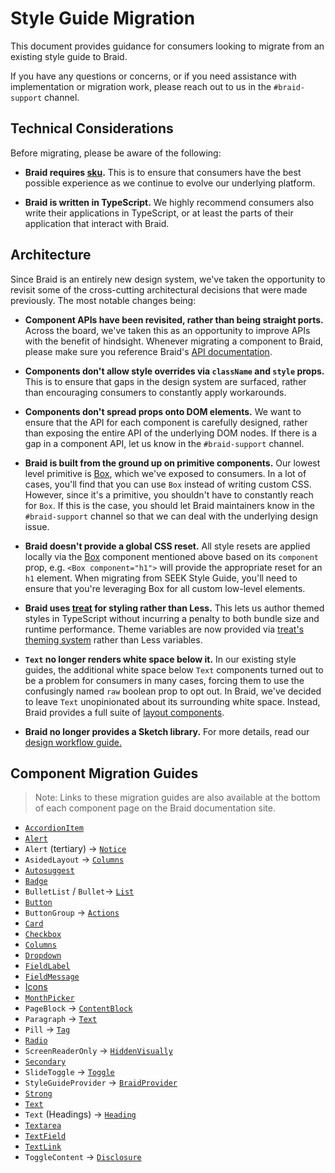 # Style Guide Migration

This document provides guidance for consumers looking to migrate from an existing style guide to Braid.

If you have any questions or concerns, or if you need assistance with implementation or migration work, please reach out to us in the `#braid-support` channel.

## Technical Considerations

Before migrating, please be aware of the following:

- **Braid requires [sku](https://github.com/seek-oss/sku).** This is to ensure that consumers have the best possible experience as we continue to evolve our underlying platform.

- **Braid is written in TypeScript.** We highly recommend consumers also write their applications in TypeScript, or at least the parts of their application that interact with Braid.

## Architecture

Since Braid is an entirely new design system, we've taken the opportunity to revisit some of the cross-cutting architectural decisions that were made previously. The most notable changes being:

- **Component APIs have been revisited, rather than being straight ports.** Across the board, we've taken this as an opportunity to improve APIs with the benefit of hindsight. Whenever migrating a component to Braid, please make sure you reference Braid's [API documentation](https://seek-oss.github.io/braid-design-system/components).

- **Components don't allow style overrides via `className` and `style` props.** This is to ensure that gaps in the design system are surfaced, rather than encouraging consumers to constantly apply workarounds.

- **Components don't spread props onto DOM elements.** We want to ensure that the API for each component is carefully designed, rather than exposing the entire API of the underlying DOM nodes. If there is a gap in a component API, let us know in the `#braid-support` channel.

- **Braid is built from the ground up on primitive components.** Our lowest level primitive is [Box](https://seek-oss.github.io/braid-design-system/components/Box), which we've exposed to consumers. In a lot of cases, you'll find that you can use `Box` instead of writing custom CSS. However, since it's a primitive, you shouldn't have to constantly reach for `Box`. If this is the case, you should let Braid maintainers know in the `#braid-support` channel so that we can deal with the underlying design issue.

- **Braid doesn't provide a global CSS reset.** All style resets are applied locally via the [Box](https://seek-oss.github.io/braid-design-system/components/Box) component mentioned above based on its `component` prop, e.g. `<Box component="h1">` will provide the appropriate reset for an `h1` element. When migrating from SEEK Style Guide, you'll need to ensure that you're leveraging Box for all custom low-level elements.

- **Braid uses [treat](https://seek-oss.github.io/treat) for styling rather than Less.** This lets us author themed styles in TypeScript without incurring a penalty to both bundle size and runtime performance. Theme variables are now provided via [treat's theming system](https://seek-oss.github.io/treat/how-it-works#theming) rather than Less variables.

- **`Text` no longer renders white space below it.** In our existing style guides, the additional white space below `Text` components turned out to be a problem for consumers in many cases, forcing them to use the confusingly named `raw` boolean prop to opt out. In Braid, we've decided to leave `Text` unopinionated about its surrounding white space. Instead, Braid provides a full suite of [layout components](https://seek-oss.github.io/braid-design-system/foundations/layout).

- **Braid no longer provides a Sketch library.** For more details, read our [design workflow guide.](https://seek-oss.github.io/braid-design-system/guides/design-workflow)

## Component Migration Guides

> Note: Links to these migration guides are also available at the bottom of each component page on the Braid documentation site.

- [`AccordionItem`](../lib/components/Accordion/Accordion.migration.md)
- [`Alert`](../lib/components/Alert/Alert.migration.md)
- `Alert` (tertiary) -> [`Notice`](../lib/components/Alert/Alert.migration.md)
- `AsidedLayout` -> [`Columns`](../lib/components/Columns/Columns.migration.md#migrating-from-asidedlayout)
- [`Autosuggest`](../lib/components/Autosuggest/Autosuggest.migration.md)
- [`Badge`](../lib/components/Badge/Badge.migration.md)
- `BulletList` / `Bullet`-> [`List`](../lib/components/List/List.migration.md)
- [`Button`](../lib/components/Button/Button.migration.md)
- `ButtonGroup` -> [`Actions`](../lib/components/Actions/Actions.migration.md)
- [`Card`](../lib/components/Card/Card.migration.md)
- [`Checkbox`](../lib/components/Checkbox/Checkbox.migration.md)
- [`Columns`](../lib/components/Columns/Columns.migration.md)
- [`Dropdown`](../lib/components/Dropdown/Dropdown.migration.md)
- [`FieldLabel`](../lib/components/FieldLabel/FieldLabel.migration.md)
- [`FieldMessage`](../lib/components/FieldMessage/FieldMessage.migration.md)
- [Icons](../lib/components/icons/Icon/Icon.migration.md)
- [`MonthPicker`](../lib/components/MonthPicker/MonthPicker.migration.md)
- `PageBlock` -> [`ContentBlock`](../lib/components/ContentBlock/ContentBlock.migration.md)
- `Paragraph` -> [`Text`](../lib/components/Text/Text.migration.md)
- `Pill` -> [`Tag`](../lib/components/Tag/Tag.migration.md)
- [`Radio`](../lib/components/Radio/Radio.migration.md)
- `ScreenReaderOnly` -> [`HiddenVisually`](../lib/components/HiddenVisually/HiddenVisually.migration.md)
- [`Secondary`](../lib/components/Secondary/Secondary.migration.md)
- `SlideToggle` -> [`Toggle`](../lib/components/Toggle/Toggle.migration.md)
- `StyleGuideProvider` -> [`BraidProvider`](../lib/components/BraidProvider/BraidProvider.migration.md)
- [`Strong`](../lib/components/Strong/Strong.migration.md)
- [`Text`](../lib/components/Text/Text.migration.md)
- `Text` (Headings) -> [`Heading`](../lib/components/Heading/Heading.migration.md)
- [`Textarea`](../lib/components/Textarea/Textarea.migration.md)
- [`TextField`](../lib/components/TextField/TextField.migration.md)
- [`TextLink`](../lib/components/TextLink/TextLink.migration.md)
- `ToggleContent` -> [`Disclosure`](../lib/components/Disclosure/Disclosure.migration.md)
